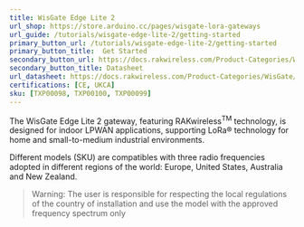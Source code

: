 ```yaml
---
title: WisGate Edge Lite 2
url_shop: https://store.arduino.cc/pages/wisgate-lora-gateways
url_guide: /tutorials/wisgate-edge-lite-2/getting-started
primary_button_url: /tutorials/wisgate-edge-lite-2/getting-started
primary_button_title:  Get Started
secondary_button_url: https://docs.rakwireless.com/Product-Categories/WisGate/RAK7268/Datasheet
secondary_button_title: Datasheet
url_datasheet: https://docs.rakwireless.com/Product-Categories/WisGate/RAK7268/Datasheet
certifications: [CE, UKCA]
sku: [TXP00098, TXP00100, TXP00099]
---
```


The WisGate Edge Lite 2 gateway, featuring RAKwireless<sup>TM</sup> technology, is designed for indoor LPWAN applications, supporting LoRa® technology for home and small-to-medium industrial environments.

Different models (SKU) are compatibles with three radio frequencies adopted in different regions of the world: Europe, United States, Australia and New Zealand.

>Warning: The user is responsible for respecting the local regulations of the country of installation and use the model with the approved frequency spectrum only